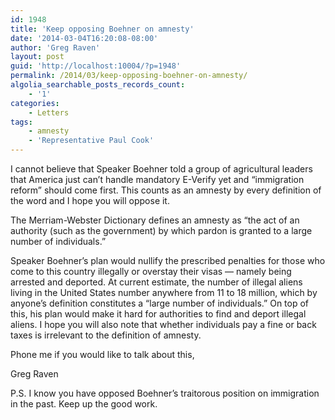 ```yaml
---
id: 1948
title: 'Keep opposing Boehner on amnesty'
date: '2014-03-04T16:20:08-08:00'
author: 'Greg Raven'
layout: post
guid: 'http://localhost:10004/?p=1948'
permalink: /2014/03/keep-opposing-boehner-on-amnesty/
algolia_searchable_posts_records_count:
    - '1'
categories:
    - Letters
tags:
    - amnesty
    - 'Representative Paul Cook'
---
```


I cannot believe that Speaker Boehner told a group of agricultural leaders that America just can’t handle mandatory E-Verify yet and “immigration reform” should come first. This counts as an amnesty by every definition of the word and I hope you will oppose it.  
  
The Merriam-Webster Dictionary defines an amnesty as “the act of an authority (such as the government) by which pardon is granted to a large number of individuals.”

Speaker Boehner’s plan would nullify the prescribed penalties for those who come to this country illegally or overstay their visas — namely being arrested and deported. At current estimate, the number of illegal aliens living in the United States number anywhere from 11 to 18 million, which by anyone’s definition constitutes a “large number of individuals.” On top of this, his plan would make it hard for authorities to find and deport illegal aliens. I hope you will also note that whether individuals pay a fine or back taxes is irrelevant to the definition of amnesty.

Phone me if you would like to talk about this,

Greg Raven

P.S. I know you have opposed Boehner’s traitorous position on immigration in the past. Keep up the good work.
